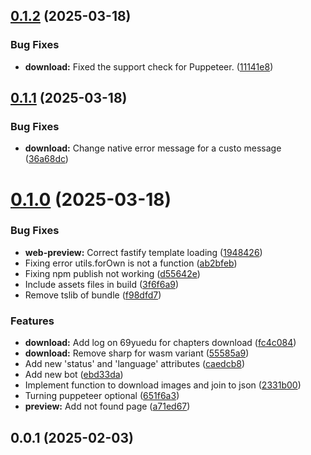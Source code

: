 ## [0.1.2](https://github.com/lucasfernandodev/dragoid/compare/v0.1.1...v0.1.2) (2025-03-18)


### Bug Fixes

* **download:** Fixed the support check for Puppeteer. ([11141e8](https://github.com/lucasfernandodev/dragoid/commit/11141e8aefb0f35dd585797023cee62ec3ac3721))



## [0.1.1](https://github.com/lucasfernandodev/dragoid/compare/v0.1.0...v0.1.1) (2025-03-18)


### Bug Fixes

* **download:** Change native error message for a custo message ([36a68dc](https://github.com/lucasfernandodev/dragoid/commit/36a68dca65c8b0b31652d598678434981629f9ad))



# [0.1.0](https://github.com/lucasfernandodev/dragoid/compare/v0.0.1...v0.1.0) (2025-03-18)


### Bug Fixes

* **web-preview:** Correct fastify template loading ([1948426](https://github.com/lucasfernandodev/dragoid/commit/1948426b654adc6ba4597d6b203b5ee3a2026d80))
* Fixing error utils.forOwn is not a function ([ab2bfeb](https://github.com/lucasfernandodev/dragoid/commit/ab2bfeb97b38a4c72916ab36fb1f9efc5ce5799c))
* Fixing npm publish not working ([d55642e](https://github.com/lucasfernandodev/dragoid/commit/d55642e04b1cbb280fd8074436fd3bde08c30f0c))
* Include assets files in build ([3f6f6a9](https://github.com/lucasfernandodev/dragoid/commit/3f6f6a93f4bd692e88ecae50ca068543a1b1785d))
* Remove tslib of bundle ([f98dfd7](https://github.com/lucasfernandodev/dragoid/commit/f98dfd7aae80f970ef715593866dfa98a209c6d6))


### Features

* **download:** Add log on 69yuedu for chapters download ([fc4c084](https://github.com/lucasfernandodev/dragoid/commit/fc4c084671d6da223ec0432026c345ea6ef69b13))
* **download:** Remove sharp for wasm variant ([55585a9](https://github.com/lucasfernandodev/dragoid/commit/55585a9093ac1a448f1fb8c125ecd04ab7509881))
* Add new 'status' and 'language' attributes ([caedcb8](https://github.com/lucasfernandodev/dragoid/commit/caedcb8dc7945344753b46246a4eab06f8537f37))
* Add new bot ([ebd33da](https://github.com/lucasfernandodev/dragoid/commit/ebd33da529132ecc46ab5d3d9f74af2801c0983d))
* Implement function to download images and join to json ([2331b00](https://github.com/lucasfernandodev/dragoid/commit/2331b0067919bf01a70ee58281c134d116a633ea))
* Turning puppeteer optional ([651f6a3](https://github.com/lucasfernandodev/dragoid/commit/651f6a3af8e5e6f92540791091ebcbf5d97932cc))
* **preview:** Add not found page ([a71ed67](https://github.com/lucasfernandodev/dragoid/commit/a71ed678dda15db002f2c0cb656d8250b21e4e28))



## 0.0.1 (2025-02-03)




